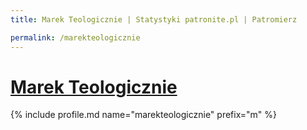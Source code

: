 ```yaml
---
title: Marek Teologicznie | Statystyki patronite.pl | Patromierz

permalink: /marekteologicznie
---
```


# [Marek Teologicznie](https://patronite.pl/marekteologicznie)

{% include profile.md name="marekteologicznie" prefix="m" %}

